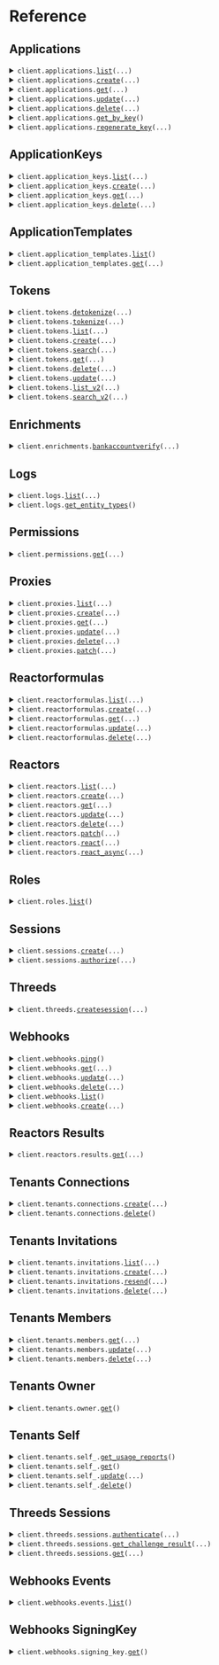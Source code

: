 # Reference
## Applications
<details><summary><code>client.applications.<a href="src/basis_theory/applications/client.py">list</a>(...)</code></summary>
<dl>
<dd>

#### 🔌 Usage

<dl>
<dd>

<dl>
<dd>

```python
from basis_theory import BasisTheory

client = BasisTheory(
    correlation_id="YOUR_CORRELATION_ID",
    api_key="YOUR_API_KEY",
)
response = client.applications.list()
for item in response:
    yield item
# alternatively, you can paginate page-by-page
for page in response.iter_pages():
    yield page

```
</dd>
</dl>
</dd>
</dl>

#### ⚙️ Parameters

<dl>
<dd>

<dl>
<dd>

**id:** `typing.Optional[typing.Union[str, typing.Sequence[str]]]` 
    
</dd>
</dl>

<dl>
<dd>

**type:** `typing.Optional[typing.Union[str, typing.Sequence[str]]]` 
    
</dd>
</dl>

<dl>
<dd>

**page:** `typing.Optional[int]` 
    
</dd>
</dl>

<dl>
<dd>

**start:** `typing.Optional[str]` 
    
</dd>
</dl>

<dl>
<dd>

**size:** `typing.Optional[int]` 
    
</dd>
</dl>

<dl>
<dd>

**request_options:** `typing.Optional[RequestOptions]` — Request-specific configuration.
    
</dd>
</dl>
</dd>
</dl>


</dd>
</dl>
</details>

<details><summary><code>client.applications.<a href="src/basis_theory/applications/client.py">create</a>(...)</code></summary>
<dl>
<dd>

#### 🔌 Usage

<dl>
<dd>

<dl>
<dd>

```python
from basis_theory import BasisTheory

client = BasisTheory(
    correlation_id="YOUR_CORRELATION_ID",
    api_key="YOUR_API_KEY",
)
client.applications.create(
    name="name",
    type="type",
)

```
</dd>
</dl>
</dd>
</dl>

#### ⚙️ Parameters

<dl>
<dd>

<dl>
<dd>

**name:** `str` 
    
</dd>
</dl>

<dl>
<dd>

**type:** `str` 
    
</dd>
</dl>

<dl>
<dd>

**expires_at:** `typing.Optional[str]` 
    
</dd>
</dl>

<dl>
<dd>

**permissions:** `typing.Optional[typing.Sequence[str]]` 
    
</dd>
</dl>

<dl>
<dd>

**rules:** `typing.Optional[typing.Sequence[AccessRule]]` 
    
</dd>
</dl>

<dl>
<dd>

**create_key:** `typing.Optional[bool]` 
    
</dd>
</dl>

<dl>
<dd>

**idempotency_key:** `typing.Optional[str]` 
    
</dd>
</dl>

<dl>
<dd>

**request_options:** `typing.Optional[RequestOptions]` — Request-specific configuration.
    
</dd>
</dl>
</dd>
</dl>


</dd>
</dl>
</details>

<details><summary><code>client.applications.<a href="src/basis_theory/applications/client.py">get</a>(...)</code></summary>
<dl>
<dd>

#### 🔌 Usage

<dl>
<dd>

<dl>
<dd>

```python
from basis_theory import BasisTheory

client = BasisTheory(
    correlation_id="YOUR_CORRELATION_ID",
    api_key="YOUR_API_KEY",
)
client.applications.get(
    id="id",
)

```
</dd>
</dl>
</dd>
</dl>

#### ⚙️ Parameters

<dl>
<dd>

<dl>
<dd>

**id:** `str` 
    
</dd>
</dl>

<dl>
<dd>

**request_options:** `typing.Optional[RequestOptions]` — Request-specific configuration.
    
</dd>
</dl>
</dd>
</dl>


</dd>
</dl>
</details>

<details><summary><code>client.applications.<a href="src/basis_theory/applications/client.py">update</a>(...)</code></summary>
<dl>
<dd>

#### 🔌 Usage

<dl>
<dd>

<dl>
<dd>

```python
from basis_theory import BasisTheory

client = BasisTheory(
    correlation_id="YOUR_CORRELATION_ID",
    api_key="YOUR_API_KEY",
)
client.applications.update(
    id="id",
    name="name",
)

```
</dd>
</dl>
</dd>
</dl>

#### ⚙️ Parameters

<dl>
<dd>

<dl>
<dd>

**id:** `str` 
    
</dd>
</dl>

<dl>
<dd>

**name:** `str` 
    
</dd>
</dl>

<dl>
<dd>

**permissions:** `typing.Optional[typing.Sequence[str]]` 
    
</dd>
</dl>

<dl>
<dd>

**rules:** `typing.Optional[typing.Sequence[AccessRule]]` 
    
</dd>
</dl>

<dl>
<dd>

**idempotency_key:** `typing.Optional[str]` 
    
</dd>
</dl>

<dl>
<dd>

**request_options:** `typing.Optional[RequestOptions]` — Request-specific configuration.
    
</dd>
</dl>
</dd>
</dl>


</dd>
</dl>
</details>

<details><summary><code>client.applications.<a href="src/basis_theory/applications/client.py">delete</a>(...)</code></summary>
<dl>
<dd>

#### 🔌 Usage

<dl>
<dd>

<dl>
<dd>

```python
from basis_theory import BasisTheory

client = BasisTheory(
    correlation_id="YOUR_CORRELATION_ID",
    api_key="YOUR_API_KEY",
)
client.applications.delete(
    id="id",
)

```
</dd>
</dl>
</dd>
</dl>

#### ⚙️ Parameters

<dl>
<dd>

<dl>
<dd>

**id:** `str` 
    
</dd>
</dl>

<dl>
<dd>

**request_options:** `typing.Optional[RequestOptions]` — Request-specific configuration.
    
</dd>
</dl>
</dd>
</dl>


</dd>
</dl>
</details>

<details><summary><code>client.applications.<a href="src/basis_theory/applications/client.py">get_by_key</a>()</code></summary>
<dl>
<dd>

#### 🔌 Usage

<dl>
<dd>

<dl>
<dd>

```python
from basis_theory import BasisTheory

client = BasisTheory(
    correlation_id="YOUR_CORRELATION_ID",
    api_key="YOUR_API_KEY",
)
client.applications.get_by_key()

```
</dd>
</dl>
</dd>
</dl>

#### ⚙️ Parameters

<dl>
<dd>

<dl>
<dd>

**request_options:** `typing.Optional[RequestOptions]` — Request-specific configuration.
    
</dd>
</dl>
</dd>
</dl>


</dd>
</dl>
</details>

<details><summary><code>client.applications.<a href="src/basis_theory/applications/client.py">regenerate_key</a>(...)</code></summary>
<dl>
<dd>

#### 🔌 Usage

<dl>
<dd>

<dl>
<dd>

```python
from basis_theory import BasisTheory

client = BasisTheory(
    correlation_id="YOUR_CORRELATION_ID",
    api_key="YOUR_API_KEY",
)
client.applications.regenerate_key(
    id="id",
)

```
</dd>
</dl>
</dd>
</dl>

#### ⚙️ Parameters

<dl>
<dd>

<dl>
<dd>

**id:** `str` 
    
</dd>
</dl>

<dl>
<dd>

**idempotency_key:** `typing.Optional[str]` 
    
</dd>
</dl>

<dl>
<dd>

**request_options:** `typing.Optional[RequestOptions]` — Request-specific configuration.
    
</dd>
</dl>
</dd>
</dl>


</dd>
</dl>
</details>

## ApplicationKeys
<details><summary><code>client.application_keys.<a href="src/basis_theory/application_keys/client.py">list</a>(...)</code></summary>
<dl>
<dd>

#### 🔌 Usage

<dl>
<dd>

<dl>
<dd>

```python
from basis_theory import BasisTheory

client = BasisTheory(
    correlation_id="YOUR_CORRELATION_ID",
    api_key="YOUR_API_KEY",
)
client.application_keys.list(
    id_="id",
)

```
</dd>
</dl>
</dd>
</dl>

#### ⚙️ Parameters

<dl>
<dd>

<dl>
<dd>

**id_:** `str` 
    
</dd>
</dl>

<dl>
<dd>

**id:** `typing.Optional[typing.Union[str, typing.Sequence[str]]]` 
    
</dd>
</dl>

<dl>
<dd>

**type:** `typing.Optional[typing.Union[str, typing.Sequence[str]]]` 
    
</dd>
</dl>

<dl>
<dd>

**request_options:** `typing.Optional[RequestOptions]` — Request-specific configuration.
    
</dd>
</dl>
</dd>
</dl>


</dd>
</dl>
</details>

<details><summary><code>client.application_keys.<a href="src/basis_theory/application_keys/client.py">create</a>(...)</code></summary>
<dl>
<dd>

#### 🔌 Usage

<dl>
<dd>

<dl>
<dd>

```python
from basis_theory import BasisTheory

client = BasisTheory(
    correlation_id="YOUR_CORRELATION_ID",
    api_key="YOUR_API_KEY",
)
client.application_keys.create(
    id="id",
)

```
</dd>
</dl>
</dd>
</dl>

#### ⚙️ Parameters

<dl>
<dd>

<dl>
<dd>

**id:** `str` 
    
</dd>
</dl>

<dl>
<dd>

**idempotency_key:** `typing.Optional[str]` 
    
</dd>
</dl>

<dl>
<dd>

**request_options:** `typing.Optional[RequestOptions]` — Request-specific configuration.
    
</dd>
</dl>
</dd>
</dl>


</dd>
</dl>
</details>

<details><summary><code>client.application_keys.<a href="src/basis_theory/application_keys/client.py">get</a>(...)</code></summary>
<dl>
<dd>

#### 🔌 Usage

<dl>
<dd>

<dl>
<dd>

```python
from basis_theory import BasisTheory

client = BasisTheory(
    correlation_id="YOUR_CORRELATION_ID",
    api_key="YOUR_API_KEY",
)
client.application_keys.get(
    id="id",
    key_id="keyId",
)

```
</dd>
</dl>
</dd>
</dl>

#### ⚙️ Parameters

<dl>
<dd>

<dl>
<dd>

**id:** `str` 
    
</dd>
</dl>

<dl>
<dd>

**key_id:** `str` 
    
</dd>
</dl>

<dl>
<dd>

**request_options:** `typing.Optional[RequestOptions]` — Request-specific configuration.
    
</dd>
</dl>
</dd>
</dl>


</dd>
</dl>
</details>

<details><summary><code>client.application_keys.<a href="src/basis_theory/application_keys/client.py">delete</a>(...)</code></summary>
<dl>
<dd>

#### 🔌 Usage

<dl>
<dd>

<dl>
<dd>

```python
from basis_theory import BasisTheory

client = BasisTheory(
    correlation_id="YOUR_CORRELATION_ID",
    api_key="YOUR_API_KEY",
)
client.application_keys.delete(
    id="id",
    key_id="keyId",
)

```
</dd>
</dl>
</dd>
</dl>

#### ⚙️ Parameters

<dl>
<dd>

<dl>
<dd>

**id:** `str` 
    
</dd>
</dl>

<dl>
<dd>

**key_id:** `str` 
    
</dd>
</dl>

<dl>
<dd>

**request_options:** `typing.Optional[RequestOptions]` — Request-specific configuration.
    
</dd>
</dl>
</dd>
</dl>


</dd>
</dl>
</details>

## ApplicationTemplates
<details><summary><code>client.application_templates.<a href="src/basis_theory/application_templates/client.py">list</a>()</code></summary>
<dl>
<dd>

#### 🔌 Usage

<dl>
<dd>

<dl>
<dd>

```python
from basis_theory import BasisTheory

client = BasisTheory(
    correlation_id="YOUR_CORRELATION_ID",
    api_key="YOUR_API_KEY",
)
client.application_templates.list()

```
</dd>
</dl>
</dd>
</dl>

#### ⚙️ Parameters

<dl>
<dd>

<dl>
<dd>

**request_options:** `typing.Optional[RequestOptions]` — Request-specific configuration.
    
</dd>
</dl>
</dd>
</dl>


</dd>
</dl>
</details>

<details><summary><code>client.application_templates.<a href="src/basis_theory/application_templates/client.py">get</a>(...)</code></summary>
<dl>
<dd>

#### 🔌 Usage

<dl>
<dd>

<dl>
<dd>

```python
from basis_theory import BasisTheory

client = BasisTheory(
    correlation_id="YOUR_CORRELATION_ID",
    api_key="YOUR_API_KEY",
)
client.application_templates.get(
    id="id",
)

```
</dd>
</dl>
</dd>
</dl>

#### ⚙️ Parameters

<dl>
<dd>

<dl>
<dd>

**id:** `str` 
    
</dd>
</dl>

<dl>
<dd>

**request_options:** `typing.Optional[RequestOptions]` — Request-specific configuration.
    
</dd>
</dl>
</dd>
</dl>


</dd>
</dl>
</details>

## Tokens
<details><summary><code>client.tokens.<a href="src/basis_theory/tokens/client.py">detokenize</a>(...)</code></summary>
<dl>
<dd>

#### 🔌 Usage

<dl>
<dd>

<dl>
<dd>

```python
from basis_theory import BasisTheory

client = BasisTheory(
    correlation_id="YOUR_CORRELATION_ID",
    api_key="YOUR_API_KEY",
)
client.tokens.detokenize(
    request={"key": "value"},
)

```
</dd>
</dl>
</dd>
</dl>

#### ⚙️ Parameters

<dl>
<dd>

<dl>
<dd>

**request:** `typing.Optional[typing.Any]` 
    
</dd>
</dl>

<dl>
<dd>

**request_options:** `typing.Optional[RequestOptions]` — Request-specific configuration.
    
</dd>
</dl>
</dd>
</dl>


</dd>
</dl>
</details>

<details><summary><code>client.tokens.<a href="src/basis_theory/tokens/client.py">tokenize</a>(...)</code></summary>
<dl>
<dd>

#### 🔌 Usage

<dl>
<dd>

<dl>
<dd>

```python
from basis_theory import BasisTheory

client = BasisTheory(
    correlation_id="YOUR_CORRELATION_ID",
    api_key="YOUR_API_KEY",
)
client.tokens.tokenize(
    request={"key": "value"},
)

```
</dd>
</dl>
</dd>
</dl>

#### ⚙️ Parameters

<dl>
<dd>

<dl>
<dd>

**request:** `typing.Optional[typing.Any]` 
    
</dd>
</dl>

<dl>
<dd>

**idempotency_key:** `typing.Optional[str]` 
    
</dd>
</dl>

<dl>
<dd>

**request_options:** `typing.Optional[RequestOptions]` — Request-specific configuration.
    
</dd>
</dl>
</dd>
</dl>


</dd>
</dl>
</details>

<details><summary><code>client.tokens.<a href="src/basis_theory/tokens/client.py">list</a>(...)</code></summary>
<dl>
<dd>

#### 🔌 Usage

<dl>
<dd>

<dl>
<dd>

```python
from basis_theory import BasisTheory

client = BasisTheory(
    correlation_id="YOUR_CORRELATION_ID",
    api_key="YOUR_API_KEY",
)
response = client.tokens.list()
for item in response:
    yield item
# alternatively, you can paginate page-by-page
for page in response.iter_pages():
    yield page

```
</dd>
</dl>
</dd>
</dl>

#### ⚙️ Parameters

<dl>
<dd>

<dl>
<dd>

**id:** `typing.Optional[typing.Union[str, typing.Sequence[str]]]` 
    
</dd>
</dl>

<dl>
<dd>

**metadata:** `typing.Optional[typing.Dict[str, typing.Optional[str]]]` 
    
</dd>
</dl>

<dl>
<dd>

**page:** `typing.Optional[int]` 
    
</dd>
</dl>

<dl>
<dd>

**start:** `typing.Optional[str]` 
    
</dd>
</dl>

<dl>
<dd>

**size:** `typing.Optional[int]` 
    
</dd>
</dl>

<dl>
<dd>

**request_options:** `typing.Optional[RequestOptions]` — Request-specific configuration.
    
</dd>
</dl>
</dd>
</dl>


</dd>
</dl>
</details>

<details><summary><code>client.tokens.<a href="src/basis_theory/tokens/client.py">create</a>(...)</code></summary>
<dl>
<dd>

#### 🔌 Usage

<dl>
<dd>

<dl>
<dd>

```python
from basis_theory import BasisTheory

client = BasisTheory(
    correlation_id="YOUR_CORRELATION_ID",
    api_key="YOUR_API_KEY",
)
client.tokens.create()

```
</dd>
</dl>
</dd>
</dl>

#### ⚙️ Parameters

<dl>
<dd>

<dl>
<dd>

**id:** `typing.Optional[str]` 
    
</dd>
</dl>

<dl>
<dd>

**type:** `typing.Optional[str]` 
    
</dd>
</dl>

<dl>
<dd>

**data:** `typing.Optional[typing.Optional[typing.Any]]` 
    
</dd>
</dl>

<dl>
<dd>

**privacy:** `typing.Optional[Privacy]` 
    
</dd>
</dl>

<dl>
<dd>

**metadata:** `typing.Optional[typing.Dict[str, typing.Optional[str]]]` 
    
</dd>
</dl>

<dl>
<dd>

**search_indexes:** `typing.Optional[typing.Sequence[str]]` 
    
</dd>
</dl>

<dl>
<dd>

**fingerprint_expression:** `typing.Optional[str]` 
    
</dd>
</dl>

<dl>
<dd>

**mask:** `typing.Optional[typing.Optional[typing.Any]]` 
    
</dd>
</dl>

<dl>
<dd>

**deduplicate_token:** `typing.Optional[bool]` 
    
</dd>
</dl>

<dl>
<dd>

**expires_at:** `typing.Optional[str]` 
    
</dd>
</dl>

<dl>
<dd>

**containers:** `typing.Optional[typing.Sequence[str]]` 
    
</dd>
</dl>

<dl>
<dd>

**token_intent_id:** `typing.Optional[str]` 
    
</dd>
</dl>

<dl>
<dd>

**idempotency_key:** `typing.Optional[str]` 
    
</dd>
</dl>

<dl>
<dd>

**request_options:** `typing.Optional[RequestOptions]` — Request-specific configuration.
    
</dd>
</dl>
</dd>
</dl>


</dd>
</dl>
</details>

<details><summary><code>client.tokens.<a href="src/basis_theory/tokens/client.py">search</a>(...)</code></summary>
<dl>
<dd>

#### 🔌 Usage

<dl>
<dd>

<dl>
<dd>

```python
from basis_theory import BasisTheory

client = BasisTheory(
    correlation_id="YOUR_CORRELATION_ID",
    api_key="YOUR_API_KEY",
)
response = client.tokens.search()
for item in response:
    yield item
# alternatively, you can paginate page-by-page
for page in response.iter_pages():
    yield page

```
</dd>
</dl>
</dd>
</dl>

#### ⚙️ Parameters

<dl>
<dd>

<dl>
<dd>

**query:** `typing.Optional[str]` 
    
</dd>
</dl>

<dl>
<dd>

**page:** `typing.Optional[int]` 
    
</dd>
</dl>

<dl>
<dd>

**start:** `typing.Optional[str]` 
    
</dd>
</dl>

<dl>
<dd>

**size:** `typing.Optional[int]` 
    
</dd>
</dl>

<dl>
<dd>

**idempotency_key:** `typing.Optional[str]` 
    
</dd>
</dl>

<dl>
<dd>

**request_options:** `typing.Optional[RequestOptions]` — Request-specific configuration.
    
</dd>
</dl>
</dd>
</dl>


</dd>
</dl>
</details>

<details><summary><code>client.tokens.<a href="src/basis_theory/tokens/client.py">get</a>(...)</code></summary>
<dl>
<dd>

#### 🔌 Usage

<dl>
<dd>

<dl>
<dd>

```python
from basis_theory import BasisTheory

client = BasisTheory(
    correlation_id="YOUR_CORRELATION_ID",
    api_key="YOUR_API_KEY",
)
client.tokens.get(
    id="id",
)

```
</dd>
</dl>
</dd>
</dl>

#### ⚙️ Parameters

<dl>
<dd>

<dl>
<dd>

**id:** `str` 
    
</dd>
</dl>

<dl>
<dd>

**request_options:** `typing.Optional[RequestOptions]` — Request-specific configuration.
    
</dd>
</dl>
</dd>
</dl>


</dd>
</dl>
</details>

<details><summary><code>client.tokens.<a href="src/basis_theory/tokens/client.py">delete</a>(...)</code></summary>
<dl>
<dd>

#### 🔌 Usage

<dl>
<dd>

<dl>
<dd>

```python
from basis_theory import BasisTheory

client = BasisTheory(
    correlation_id="YOUR_CORRELATION_ID",
    api_key="YOUR_API_KEY",
)
client.tokens.delete(
    id="id",
)

```
</dd>
</dl>
</dd>
</dl>

#### ⚙️ Parameters

<dl>
<dd>

<dl>
<dd>

**id:** `str` 
    
</dd>
</dl>

<dl>
<dd>

**request_options:** `typing.Optional[RequestOptions]` — Request-specific configuration.
    
</dd>
</dl>
</dd>
</dl>


</dd>
</dl>
</details>

<details><summary><code>client.tokens.<a href="src/basis_theory/tokens/client.py">update</a>(...)</code></summary>
<dl>
<dd>

#### 🔌 Usage

<dl>
<dd>

<dl>
<dd>

```python
from basis_theory import BasisTheory

client = BasisTheory(
    correlation_id="YOUR_CORRELATION_ID",
    api_key="YOUR_API_KEY",
)
client.tokens.update(
    id="id",
)

```
</dd>
</dl>
</dd>
</dl>

#### ⚙️ Parameters

<dl>
<dd>

<dl>
<dd>

**id:** `str` 
    
</dd>
</dl>

<dl>
<dd>

**data:** `typing.Optional[typing.Optional[typing.Any]]` 
    
</dd>
</dl>

<dl>
<dd>

**privacy:** `typing.Optional[UpdatePrivacy]` 
    
</dd>
</dl>

<dl>
<dd>

**metadata:** `typing.Optional[typing.Dict[str, typing.Optional[str]]]` 
    
</dd>
</dl>

<dl>
<dd>

**search_indexes:** `typing.Optional[typing.Sequence[str]]` 
    
</dd>
</dl>

<dl>
<dd>

**fingerprint_expression:** `typing.Optional[str]` 
    
</dd>
</dl>

<dl>
<dd>

**mask:** `typing.Optional[typing.Optional[typing.Any]]` 
    
</dd>
</dl>

<dl>
<dd>

**expires_at:** `typing.Optional[str]` 
    
</dd>
</dl>

<dl>
<dd>

**deduplicate_token:** `typing.Optional[bool]` 
    
</dd>
</dl>

<dl>
<dd>

**containers:** `typing.Optional[typing.Sequence[str]]` 
    
</dd>
</dl>

<dl>
<dd>

**idempotency_key:** `typing.Optional[str]` 
    
</dd>
</dl>

<dl>
<dd>

**request_options:** `typing.Optional[RequestOptions]` — Request-specific configuration.
    
</dd>
</dl>
</dd>
</dl>


</dd>
</dl>
</details>

<details><summary><code>client.tokens.<a href="src/basis_theory/tokens/client.py">list_v2</a>(...)</code></summary>
<dl>
<dd>

#### 🔌 Usage

<dl>
<dd>

<dl>
<dd>

```python
from basis_theory import BasisTheory

client = BasisTheory(
    correlation_id="YOUR_CORRELATION_ID",
    api_key="YOUR_API_KEY",
)
response = client.tokens.list_v2()
for item in response:
    yield item
# alternatively, you can paginate page-by-page
for page in response.iter_pages():
    yield page

```
</dd>
</dl>
</dd>
</dl>

#### ⚙️ Parameters

<dl>
<dd>

<dl>
<dd>

**start:** `typing.Optional[str]` 
    
</dd>
</dl>

<dl>
<dd>

**size:** `typing.Optional[int]` 
    
</dd>
</dl>

<dl>
<dd>

**request_options:** `typing.Optional[RequestOptions]` — Request-specific configuration.
    
</dd>
</dl>
</dd>
</dl>


</dd>
</dl>
</details>

<details><summary><code>client.tokens.<a href="src/basis_theory/tokens/client.py">search_v2</a>(...)</code></summary>
<dl>
<dd>

#### 🔌 Usage

<dl>
<dd>

<dl>
<dd>

```python
from basis_theory import BasisTheory

client = BasisTheory(
    correlation_id="YOUR_CORRELATION_ID",
    api_key="YOUR_API_KEY",
)
response = client.tokens.search_v2()
for item in response:
    yield item
# alternatively, you can paginate page-by-page
for page in response.iter_pages():
    yield page

```
</dd>
</dl>
</dd>
</dl>

#### ⚙️ Parameters

<dl>
<dd>

<dl>
<dd>

**query:** `typing.Optional[str]` 
    
</dd>
</dl>

<dl>
<dd>

**start:** `typing.Optional[str]` 
    
</dd>
</dl>

<dl>
<dd>

**size:** `typing.Optional[int]` 
    
</dd>
</dl>

<dl>
<dd>

**idempotency_key:** `typing.Optional[str]` 
    
</dd>
</dl>

<dl>
<dd>

**request_options:** `typing.Optional[RequestOptions]` — Request-specific configuration.
    
</dd>
</dl>
</dd>
</dl>


</dd>
</dl>
</details>

## Enrichments
<details><summary><code>client.enrichments.<a href="src/basis_theory/enrichments/client.py">bankaccountverify</a>(...)</code></summary>
<dl>
<dd>

#### 🔌 Usage

<dl>
<dd>

<dl>
<dd>

```python
from basis_theory import BasisTheory

client = BasisTheory(
    correlation_id="YOUR_CORRELATION_ID",
    api_key="YOUR_API_KEY",
)
client.enrichments.bankaccountverify(
    token_id="token_id",
)

```
</dd>
</dl>
</dd>
</dl>

#### ⚙️ Parameters

<dl>
<dd>

<dl>
<dd>

**token_id:** `str` 
    
</dd>
</dl>

<dl>
<dd>

**country_code:** `typing.Optional[str]` 
    
</dd>
</dl>

<dl>
<dd>

**routing_number:** `typing.Optional[str]` 
    
</dd>
</dl>

<dl>
<dd>

**request_options:** `typing.Optional[RequestOptions]` — Request-specific configuration.
    
</dd>
</dl>
</dd>
</dl>


</dd>
</dl>
</details>

## Logs
<details><summary><code>client.logs.<a href="src/basis_theory/logs/client.py">list</a>(...)</code></summary>
<dl>
<dd>

#### 🔌 Usage

<dl>
<dd>

<dl>
<dd>

```python
from basis_theory import BasisTheory

client = BasisTheory(
    correlation_id="YOUR_CORRELATION_ID",
    api_key="YOUR_API_KEY",
)
response = client.logs.list()
for item in response:
    yield item
# alternatively, you can paginate page-by-page
for page in response.iter_pages():
    yield page

```
</dd>
</dl>
</dd>
</dl>

#### ⚙️ Parameters

<dl>
<dd>

<dl>
<dd>

**entity_type:** `typing.Optional[str]` 
    
</dd>
</dl>

<dl>
<dd>

**entity_id:** `typing.Optional[str]` 
    
</dd>
</dl>

<dl>
<dd>

**start_date:** `typing.Optional[dt.datetime]` 
    
</dd>
</dl>

<dl>
<dd>

**end_date:** `typing.Optional[dt.datetime]` 
    
</dd>
</dl>

<dl>
<dd>

**page:** `typing.Optional[int]` 
    
</dd>
</dl>

<dl>
<dd>

**start:** `typing.Optional[str]` 
    
</dd>
</dl>

<dl>
<dd>

**size:** `typing.Optional[int]` 
    
</dd>
</dl>

<dl>
<dd>

**request_options:** `typing.Optional[RequestOptions]` — Request-specific configuration.
    
</dd>
</dl>
</dd>
</dl>


</dd>
</dl>
</details>

<details><summary><code>client.logs.<a href="src/basis_theory/logs/client.py">get_entity_types</a>()</code></summary>
<dl>
<dd>

#### 🔌 Usage

<dl>
<dd>

<dl>
<dd>

```python
from basis_theory import BasisTheory

client = BasisTheory(
    correlation_id="YOUR_CORRELATION_ID",
    api_key="YOUR_API_KEY",
)
client.logs.get_entity_types()

```
</dd>
</dl>
</dd>
</dl>

#### ⚙️ Parameters

<dl>
<dd>

<dl>
<dd>

**request_options:** `typing.Optional[RequestOptions]` — Request-specific configuration.
    
</dd>
</dl>
</dd>
</dl>


</dd>
</dl>
</details>

## Permissions
<details><summary><code>client.permissions.<a href="src/basis_theory/permissions/client.py">get</a>(...)</code></summary>
<dl>
<dd>

#### 🔌 Usage

<dl>
<dd>

<dl>
<dd>

```python
from basis_theory import BasisTheory

client = BasisTheory(
    correlation_id="YOUR_CORRELATION_ID",
    api_key="YOUR_API_KEY",
)
client.permissions.get()

```
</dd>
</dl>
</dd>
</dl>

#### ⚙️ Parameters

<dl>
<dd>

<dl>
<dd>

**application_type:** `typing.Optional[str]` 
    
</dd>
</dl>

<dl>
<dd>

**request_options:** `typing.Optional[RequestOptions]` — Request-specific configuration.
    
</dd>
</dl>
</dd>
</dl>


</dd>
</dl>
</details>

## Proxies
<details><summary><code>client.proxies.<a href="src/basis_theory/proxies/client.py">list</a>(...)</code></summary>
<dl>
<dd>

#### 🔌 Usage

<dl>
<dd>

<dl>
<dd>

```python
from basis_theory import BasisTheory

client = BasisTheory(
    correlation_id="YOUR_CORRELATION_ID",
    api_key="YOUR_API_KEY",
)
response = client.proxies.list()
for item in response:
    yield item
# alternatively, you can paginate page-by-page
for page in response.iter_pages():
    yield page

```
</dd>
</dl>
</dd>
</dl>

#### ⚙️ Parameters

<dl>
<dd>

<dl>
<dd>

**id:** `typing.Optional[typing.Union[str, typing.Sequence[str]]]` 
    
</dd>
</dl>

<dl>
<dd>

**name:** `typing.Optional[str]` 
    
</dd>
</dl>

<dl>
<dd>

**page:** `typing.Optional[int]` 
    
</dd>
</dl>

<dl>
<dd>

**start:** `typing.Optional[str]` 
    
</dd>
</dl>

<dl>
<dd>

**size:** `typing.Optional[int]` 
    
</dd>
</dl>

<dl>
<dd>

**request_options:** `typing.Optional[RequestOptions]` — Request-specific configuration.
    
</dd>
</dl>
</dd>
</dl>


</dd>
</dl>
</details>

<details><summary><code>client.proxies.<a href="src/basis_theory/proxies/client.py">create</a>(...)</code></summary>
<dl>
<dd>

#### 🔌 Usage

<dl>
<dd>

<dl>
<dd>

```python
from basis_theory import BasisTheory

client = BasisTheory(
    correlation_id="YOUR_CORRELATION_ID",
    api_key="YOUR_API_KEY",
)
client.proxies.create(
    name="name",
    destination_url="destination_url",
)

```
</dd>
</dl>
</dd>
</dl>

#### ⚙️ Parameters

<dl>
<dd>

<dl>
<dd>

**name:** `str` 
    
</dd>
</dl>

<dl>
<dd>

**destination_url:** `str` 
    
</dd>
</dl>

<dl>
<dd>

**request_reactor_id:** `typing.Optional[str]` 
    
</dd>
</dl>

<dl>
<dd>

**response_reactor_id:** `typing.Optional[str]` 
    
</dd>
</dl>

<dl>
<dd>

**request_transform:** `typing.Optional[ProxyTransform]` 
    
</dd>
</dl>

<dl>
<dd>

**response_transform:** `typing.Optional[ProxyTransform]` 
    
</dd>
</dl>

<dl>
<dd>

**application:** `typing.Optional[Application]` 
    
</dd>
</dl>

<dl>
<dd>

**configuration:** `typing.Optional[typing.Dict[str, typing.Optional[str]]]` 
    
</dd>
</dl>

<dl>
<dd>

**require_auth:** `typing.Optional[bool]` 
    
</dd>
</dl>

<dl>
<dd>

**idempotency_key:** `typing.Optional[str]` 
    
</dd>
</dl>

<dl>
<dd>

**request_options:** `typing.Optional[RequestOptions]` — Request-specific configuration.
    
</dd>
</dl>
</dd>
</dl>


</dd>
</dl>
</details>

<details><summary><code>client.proxies.<a href="src/basis_theory/proxies/client.py">get</a>(...)</code></summary>
<dl>
<dd>

#### 🔌 Usage

<dl>
<dd>

<dl>
<dd>

```python
from basis_theory import BasisTheory

client = BasisTheory(
    correlation_id="YOUR_CORRELATION_ID",
    api_key="YOUR_API_KEY",
)
client.proxies.get(
    id="id",
)

```
</dd>
</dl>
</dd>
</dl>

#### ⚙️ Parameters

<dl>
<dd>

<dl>
<dd>

**id:** `str` 
    
</dd>
</dl>

<dl>
<dd>

**request_options:** `typing.Optional[RequestOptions]` — Request-specific configuration.
    
</dd>
</dl>
</dd>
</dl>


</dd>
</dl>
</details>

<details><summary><code>client.proxies.<a href="src/basis_theory/proxies/client.py">update</a>(...)</code></summary>
<dl>
<dd>

#### 🔌 Usage

<dl>
<dd>

<dl>
<dd>

```python
from basis_theory import BasisTheory

client = BasisTheory(
    correlation_id="YOUR_CORRELATION_ID",
    api_key="YOUR_API_KEY",
)
client.proxies.update(
    id="id",
    name="name",
    destination_url="destination_url",
)

```
</dd>
</dl>
</dd>
</dl>

#### ⚙️ Parameters

<dl>
<dd>

<dl>
<dd>

**id:** `str` 
    
</dd>
</dl>

<dl>
<dd>

**name:** `str` 
    
</dd>
</dl>

<dl>
<dd>

**destination_url:** `str` 
    
</dd>
</dl>

<dl>
<dd>

**request_reactor_id:** `typing.Optional[str]` 
    
</dd>
</dl>

<dl>
<dd>

**response_reactor_id:** `typing.Optional[str]` 
    
</dd>
</dl>

<dl>
<dd>

**request_transform:** `typing.Optional[ProxyTransform]` 
    
</dd>
</dl>

<dl>
<dd>

**response_transform:** `typing.Optional[ProxyTransform]` 
    
</dd>
</dl>

<dl>
<dd>

**application:** `typing.Optional[Application]` 
    
</dd>
</dl>

<dl>
<dd>

**configuration:** `typing.Optional[typing.Dict[str, typing.Optional[str]]]` 
    
</dd>
</dl>

<dl>
<dd>

**require_auth:** `typing.Optional[bool]` 
    
</dd>
</dl>

<dl>
<dd>

**idempotency_key:** `typing.Optional[str]` 
    
</dd>
</dl>

<dl>
<dd>

**request_options:** `typing.Optional[RequestOptions]` — Request-specific configuration.
    
</dd>
</dl>
</dd>
</dl>


</dd>
</dl>
</details>

<details><summary><code>client.proxies.<a href="src/basis_theory/proxies/client.py">delete</a>(...)</code></summary>
<dl>
<dd>

#### 🔌 Usage

<dl>
<dd>

<dl>
<dd>

```python
from basis_theory import BasisTheory

client = BasisTheory(
    correlation_id="YOUR_CORRELATION_ID",
    api_key="YOUR_API_KEY",
)
client.proxies.delete(
    id="id",
)

```
</dd>
</dl>
</dd>
</dl>

#### ⚙️ Parameters

<dl>
<dd>

<dl>
<dd>

**id:** `str` 
    
</dd>
</dl>

<dl>
<dd>

**request_options:** `typing.Optional[RequestOptions]` — Request-specific configuration.
    
</dd>
</dl>
</dd>
</dl>


</dd>
</dl>
</details>

<details><summary><code>client.proxies.<a href="src/basis_theory/proxies/client.py">patch</a>(...)</code></summary>
<dl>
<dd>

#### 🔌 Usage

<dl>
<dd>

<dl>
<dd>

```python
from basis_theory import BasisTheory

client = BasisTheory(
    correlation_id="YOUR_CORRELATION_ID",
    api_key="YOUR_API_KEY",
)
client.proxies.patch(
    id="id",
)

```
</dd>
</dl>
</dd>
</dl>

#### ⚙️ Parameters

<dl>
<dd>

<dl>
<dd>

**id:** `str` 
    
</dd>
</dl>

<dl>
<dd>

**name:** `typing.Optional[str]` 
    
</dd>
</dl>

<dl>
<dd>

**destination_url:** `typing.Optional[str]` 
    
</dd>
</dl>

<dl>
<dd>

**request_transform:** `typing.Optional[ProxyTransform]` 
    
</dd>
</dl>

<dl>
<dd>

**response_transform:** `typing.Optional[ProxyTransform]` 
    
</dd>
</dl>

<dl>
<dd>

**application:** `typing.Optional[Application]` 
    
</dd>
</dl>

<dl>
<dd>

**configuration:** `typing.Optional[typing.Dict[str, typing.Optional[str]]]` 
    
</dd>
</dl>

<dl>
<dd>

**require_auth:** `typing.Optional[bool]` 
    
</dd>
</dl>

<dl>
<dd>

**idempotency_key:** `typing.Optional[str]` 
    
</dd>
</dl>

<dl>
<dd>

**request_options:** `typing.Optional[RequestOptions]` — Request-specific configuration.
    
</dd>
</dl>
</dd>
</dl>


</dd>
</dl>
</details>

## Reactorformulas
<details><summary><code>client.reactorformulas.<a href="src/basis_theory/reactorformulas/client.py">list</a>(...)</code></summary>
<dl>
<dd>

#### 🔌 Usage

<dl>
<dd>

<dl>
<dd>

```python
from basis_theory import BasisTheory

client = BasisTheory(
    correlation_id="YOUR_CORRELATION_ID",
    api_key="YOUR_API_KEY",
)
response = client.reactorformulas.list()
for item in response:
    yield item
# alternatively, you can paginate page-by-page
for page in response.iter_pages():
    yield page

```
</dd>
</dl>
</dd>
</dl>

#### ⚙️ Parameters

<dl>
<dd>

<dl>
<dd>

**name:** `typing.Optional[str]` 
    
</dd>
</dl>

<dl>
<dd>

**page:** `typing.Optional[int]` 
    
</dd>
</dl>

<dl>
<dd>

**start:** `typing.Optional[str]` 
    
</dd>
</dl>

<dl>
<dd>

**size:** `typing.Optional[int]` 
    
</dd>
</dl>

<dl>
<dd>

**request_options:** `typing.Optional[RequestOptions]` — Request-specific configuration.
    
</dd>
</dl>
</dd>
</dl>


</dd>
</dl>
</details>

<details><summary><code>client.reactorformulas.<a href="src/basis_theory/reactorformulas/client.py">create</a>(...)</code></summary>
<dl>
<dd>

#### 🔌 Usage

<dl>
<dd>

<dl>
<dd>

```python
from basis_theory import BasisTheory

client = BasisTheory(
    correlation_id="YOUR_CORRELATION_ID",
    api_key="YOUR_API_KEY",
)
client.reactorformulas.create(
    type="type",
    name="name",
)

```
</dd>
</dl>
</dd>
</dl>

#### ⚙️ Parameters

<dl>
<dd>

<dl>
<dd>

**type:** `str` 
    
</dd>
</dl>

<dl>
<dd>

**name:** `str` 
    
</dd>
</dl>

<dl>
<dd>

**id:** `typing.Optional[str]` 
    
</dd>
</dl>

<dl>
<dd>

**description:** `typing.Optional[str]` 
    
</dd>
</dl>

<dl>
<dd>

**icon:** `typing.Optional[str]` 
    
</dd>
</dl>

<dl>
<dd>

**code:** `typing.Optional[str]` 
    
</dd>
</dl>

<dl>
<dd>

**configuration:** `typing.Optional[typing.Sequence[ReactorFormulaConfiguration]]` 
    
</dd>
</dl>

<dl>
<dd>

**request_parameters:** `typing.Optional[typing.Sequence[ReactorFormulaRequestParameter]]` 
    
</dd>
</dl>

<dl>
<dd>

**idempotency_key:** `typing.Optional[str]` 
    
</dd>
</dl>

<dl>
<dd>

**request_options:** `typing.Optional[RequestOptions]` — Request-specific configuration.
    
</dd>
</dl>
</dd>
</dl>


</dd>
</dl>
</details>

<details><summary><code>client.reactorformulas.<a href="src/basis_theory/reactorformulas/client.py">get</a>(...)</code></summary>
<dl>
<dd>

#### 🔌 Usage

<dl>
<dd>

<dl>
<dd>

```python
from basis_theory import BasisTheory

client = BasisTheory(
    correlation_id="YOUR_CORRELATION_ID",
    api_key="YOUR_API_KEY",
)
client.reactorformulas.get(
    id="id",
)

```
</dd>
</dl>
</dd>
</dl>

#### ⚙️ Parameters

<dl>
<dd>

<dl>
<dd>

**id:** `str` 
    
</dd>
</dl>

<dl>
<dd>

**request_options:** `typing.Optional[RequestOptions]` — Request-specific configuration.
    
</dd>
</dl>
</dd>
</dl>


</dd>
</dl>
</details>

<details><summary><code>client.reactorformulas.<a href="src/basis_theory/reactorformulas/client.py">update</a>(...)</code></summary>
<dl>
<dd>

#### 🔌 Usage

<dl>
<dd>

<dl>
<dd>

```python
from basis_theory import BasisTheory

client = BasisTheory(
    correlation_id="YOUR_CORRELATION_ID",
    api_key="YOUR_API_KEY",
)
client.reactorformulas.update(
    id="id",
    type="type",
    name="name",
)

```
</dd>
</dl>
</dd>
</dl>

#### ⚙️ Parameters

<dl>
<dd>

<dl>
<dd>

**id:** `str` 
    
</dd>
</dl>

<dl>
<dd>

**type:** `str` 
    
</dd>
</dl>

<dl>
<dd>

**name:** `str` 
    
</dd>
</dl>

<dl>
<dd>

**description:** `typing.Optional[str]` 
    
</dd>
</dl>

<dl>
<dd>

**icon:** `typing.Optional[str]` 
    
</dd>
</dl>

<dl>
<dd>

**code:** `typing.Optional[str]` 
    
</dd>
</dl>

<dl>
<dd>

**configuration:** `typing.Optional[typing.Sequence[ReactorFormulaConfiguration]]` 
    
</dd>
</dl>

<dl>
<dd>

**request_parameters:** `typing.Optional[typing.Sequence[ReactorFormulaRequestParameter]]` 
    
</dd>
</dl>

<dl>
<dd>

**idempotency_key:** `typing.Optional[str]` 
    
</dd>
</dl>

<dl>
<dd>

**request_options:** `typing.Optional[RequestOptions]` — Request-specific configuration.
    
</dd>
</dl>
</dd>
</dl>


</dd>
</dl>
</details>

<details><summary><code>client.reactorformulas.<a href="src/basis_theory/reactorformulas/client.py">delete</a>(...)</code></summary>
<dl>
<dd>

#### 🔌 Usage

<dl>
<dd>

<dl>
<dd>

```python
from basis_theory import BasisTheory

client = BasisTheory(
    correlation_id="YOUR_CORRELATION_ID",
    api_key="YOUR_API_KEY",
)
client.reactorformulas.delete(
    id="id",
)

```
</dd>
</dl>
</dd>
</dl>

#### ⚙️ Parameters

<dl>
<dd>

<dl>
<dd>

**id:** `str` 
    
</dd>
</dl>

<dl>
<dd>

**request_options:** `typing.Optional[RequestOptions]` — Request-specific configuration.
    
</dd>
</dl>
</dd>
</dl>


</dd>
</dl>
</details>

## Reactors
<details><summary><code>client.reactors.<a href="src/basis_theory/reactors/client.py">list</a>(...)</code></summary>
<dl>
<dd>

#### 🔌 Usage

<dl>
<dd>

<dl>
<dd>

```python
from basis_theory import BasisTheory

client = BasisTheory(
    correlation_id="YOUR_CORRELATION_ID",
    api_key="YOUR_API_KEY",
)
response = client.reactors.list()
for item in response:
    yield item
# alternatively, you can paginate page-by-page
for page in response.iter_pages():
    yield page

```
</dd>
</dl>
</dd>
</dl>

#### ⚙️ Parameters

<dl>
<dd>

<dl>
<dd>

**id:** `typing.Optional[typing.Union[str, typing.Sequence[str]]]` 
    
</dd>
</dl>

<dl>
<dd>

**name:** `typing.Optional[str]` 
    
</dd>
</dl>

<dl>
<dd>

**page:** `typing.Optional[int]` 
    
</dd>
</dl>

<dl>
<dd>

**start:** `typing.Optional[str]` 
    
</dd>
</dl>

<dl>
<dd>

**size:** `typing.Optional[int]` 
    
</dd>
</dl>

<dl>
<dd>

**request_options:** `typing.Optional[RequestOptions]` — Request-specific configuration.
    
</dd>
</dl>
</dd>
</dl>


</dd>
</dl>
</details>

<details><summary><code>client.reactors.<a href="src/basis_theory/reactors/client.py">create</a>(...)</code></summary>
<dl>
<dd>

#### 🔌 Usage

<dl>
<dd>

<dl>
<dd>

```python
from basis_theory import BasisTheory

client = BasisTheory(
    correlation_id="YOUR_CORRELATION_ID",
    api_key="YOUR_API_KEY",
)
client.reactors.create(
    name="name",
    code="code",
)

```
</dd>
</dl>
</dd>
</dl>

#### ⚙️ Parameters

<dl>
<dd>

<dl>
<dd>

**name:** `str` 
    
</dd>
</dl>

<dl>
<dd>

**code:** `str` 
    
</dd>
</dl>

<dl>
<dd>

**application:** `typing.Optional[Application]` 
    
</dd>
</dl>

<dl>
<dd>

**configuration:** `typing.Optional[typing.Dict[str, typing.Optional[str]]]` 
    
</dd>
</dl>

<dl>
<dd>

**idempotency_key:** `typing.Optional[str]` 
    
</dd>
</dl>

<dl>
<dd>

**request_options:** `typing.Optional[RequestOptions]` — Request-specific configuration.
    
</dd>
</dl>
</dd>
</dl>


</dd>
</dl>
</details>

<details><summary><code>client.reactors.<a href="src/basis_theory/reactors/client.py">get</a>(...)</code></summary>
<dl>
<dd>

#### 🔌 Usage

<dl>
<dd>

<dl>
<dd>

```python
from basis_theory import BasisTheory

client = BasisTheory(
    correlation_id="YOUR_CORRELATION_ID",
    api_key="YOUR_API_KEY",
)
client.reactors.get(
    id="id",
)

```
</dd>
</dl>
</dd>
</dl>

#### ⚙️ Parameters

<dl>
<dd>

<dl>
<dd>

**id:** `str` 
    
</dd>
</dl>

<dl>
<dd>

**request_options:** `typing.Optional[RequestOptions]` — Request-specific configuration.
    
</dd>
</dl>
</dd>
</dl>


</dd>
</dl>
</details>

<details><summary><code>client.reactors.<a href="src/basis_theory/reactors/client.py">update</a>(...)</code></summary>
<dl>
<dd>

#### 🔌 Usage

<dl>
<dd>

<dl>
<dd>

```python
from basis_theory import BasisTheory

client = BasisTheory(
    correlation_id="YOUR_CORRELATION_ID",
    api_key="YOUR_API_KEY",
)
client.reactors.update(
    id="id",
    name="name",
    code="code",
)

```
</dd>
</dl>
</dd>
</dl>

#### ⚙️ Parameters

<dl>
<dd>

<dl>
<dd>

**id:** `str` 
    
</dd>
</dl>

<dl>
<dd>

**name:** `str` 
    
</dd>
</dl>

<dl>
<dd>

**code:** `str` 
    
</dd>
</dl>

<dl>
<dd>

**application:** `typing.Optional[Application]` 
    
</dd>
</dl>

<dl>
<dd>

**configuration:** `typing.Optional[typing.Dict[str, typing.Optional[str]]]` 
    
</dd>
</dl>

<dl>
<dd>

**idempotency_key:** `typing.Optional[str]` 
    
</dd>
</dl>

<dl>
<dd>

**request_options:** `typing.Optional[RequestOptions]` — Request-specific configuration.
    
</dd>
</dl>
</dd>
</dl>


</dd>
</dl>
</details>

<details><summary><code>client.reactors.<a href="src/basis_theory/reactors/client.py">delete</a>(...)</code></summary>
<dl>
<dd>

#### 🔌 Usage

<dl>
<dd>

<dl>
<dd>

```python
from basis_theory import BasisTheory

client = BasisTheory(
    correlation_id="YOUR_CORRELATION_ID",
    api_key="YOUR_API_KEY",
)
client.reactors.delete(
    id="id",
)

```
</dd>
</dl>
</dd>
</dl>

#### ⚙️ Parameters

<dl>
<dd>

<dl>
<dd>

**id:** `str` 
    
</dd>
</dl>

<dl>
<dd>

**request_options:** `typing.Optional[RequestOptions]` — Request-specific configuration.
    
</dd>
</dl>
</dd>
</dl>


</dd>
</dl>
</details>

<details><summary><code>client.reactors.<a href="src/basis_theory/reactors/client.py">patch</a>(...)</code></summary>
<dl>
<dd>

#### 🔌 Usage

<dl>
<dd>

<dl>
<dd>

```python
from basis_theory import BasisTheory

client = BasisTheory(
    correlation_id="YOUR_CORRELATION_ID",
    api_key="YOUR_API_KEY",
)
client.reactors.patch(
    id="id",
)

```
</dd>
</dl>
</dd>
</dl>

#### ⚙️ Parameters

<dl>
<dd>

<dl>
<dd>

**id:** `str` 
    
</dd>
</dl>

<dl>
<dd>

**name:** `typing.Optional[str]` 
    
</dd>
</dl>

<dl>
<dd>

**application:** `typing.Optional[Application]` 
    
</dd>
</dl>

<dl>
<dd>

**code:** `typing.Optional[str]` 
    
</dd>
</dl>

<dl>
<dd>

**configuration:** `typing.Optional[typing.Dict[str, typing.Optional[str]]]` 
    
</dd>
</dl>

<dl>
<dd>

**idempotency_key:** `typing.Optional[str]` 
    
</dd>
</dl>

<dl>
<dd>

**request_options:** `typing.Optional[RequestOptions]` — Request-specific configuration.
    
</dd>
</dl>
</dd>
</dl>


</dd>
</dl>
</details>

<details><summary><code>client.reactors.<a href="src/basis_theory/reactors/client.py">react</a>(...)</code></summary>
<dl>
<dd>

#### 🔌 Usage

<dl>
<dd>

<dl>
<dd>

```python
from basis_theory import BasisTheory

client = BasisTheory(
    correlation_id="YOUR_CORRELATION_ID",
    api_key="YOUR_API_KEY",
)
client.reactors.react(
    id="id",
)

```
</dd>
</dl>
</dd>
</dl>

#### ⚙️ Parameters

<dl>
<dd>

<dl>
<dd>

**id:** `str` 
    
</dd>
</dl>

<dl>
<dd>

**args:** `typing.Optional[typing.Optional[typing.Any]]` 
    
</dd>
</dl>

<dl>
<dd>

**callback_url:** `typing.Optional[str]` 
    
</dd>
</dl>

<dl>
<dd>

**request_options:** `typing.Optional[RequestOptions]` — Request-specific configuration.
    
</dd>
</dl>
</dd>
</dl>


</dd>
</dl>
</details>

<details><summary><code>client.reactors.<a href="src/basis_theory/reactors/client.py">react_async</a>(...)</code></summary>
<dl>
<dd>

#### 🔌 Usage

<dl>
<dd>

<dl>
<dd>

```python
from basis_theory import BasisTheory

client = BasisTheory(
    correlation_id="YOUR_CORRELATION_ID",
    api_key="YOUR_API_KEY",
)
client.reactors.react_async(
    id="id",
)

```
</dd>
</dl>
</dd>
</dl>

#### ⚙️ Parameters

<dl>
<dd>

<dl>
<dd>

**id:** `str` 
    
</dd>
</dl>

<dl>
<dd>

**args:** `typing.Optional[typing.Optional[typing.Any]]` 
    
</dd>
</dl>

<dl>
<dd>

**request_options:** `typing.Optional[RequestOptions]` — Request-specific configuration.
    
</dd>
</dl>
</dd>
</dl>


</dd>
</dl>
</details>

## Roles
<details><summary><code>client.roles.<a href="src/basis_theory/roles/client.py">list</a>()</code></summary>
<dl>
<dd>

#### 🔌 Usage

<dl>
<dd>

<dl>
<dd>

```python
from basis_theory import BasisTheory

client = BasisTheory(
    correlation_id="YOUR_CORRELATION_ID",
    api_key="YOUR_API_KEY",
)
client.roles.list()

```
</dd>
</dl>
</dd>
</dl>

#### ⚙️ Parameters

<dl>
<dd>

<dl>
<dd>

**request_options:** `typing.Optional[RequestOptions]` — Request-specific configuration.
    
</dd>
</dl>
</dd>
</dl>


</dd>
</dl>
</details>

## Sessions
<details><summary><code>client.sessions.<a href="src/basis_theory/sessions/client.py">create</a>(...)</code></summary>
<dl>
<dd>

#### 🔌 Usage

<dl>
<dd>

<dl>
<dd>

```python
from basis_theory import BasisTheory

client = BasisTheory(
    correlation_id="YOUR_CORRELATION_ID",
    api_key="YOUR_API_KEY",
)
client.sessions.create()

```
</dd>
</dl>
</dd>
</dl>

#### ⚙️ Parameters

<dl>
<dd>

<dl>
<dd>

**idempotency_key:** `typing.Optional[str]` 
    
</dd>
</dl>

<dl>
<dd>

**request_options:** `typing.Optional[RequestOptions]` — Request-specific configuration.
    
</dd>
</dl>
</dd>
</dl>


</dd>
</dl>
</details>

<details><summary><code>client.sessions.<a href="src/basis_theory/sessions/client.py">authorize</a>(...)</code></summary>
<dl>
<dd>

#### 🔌 Usage

<dl>
<dd>

<dl>
<dd>

```python
from basis_theory import BasisTheory

client = BasisTheory(
    correlation_id="YOUR_CORRELATION_ID",
    api_key="YOUR_API_KEY",
)
client.sessions.authorize(
    nonce="nonce",
)

```
</dd>
</dl>
</dd>
</dl>

#### ⚙️ Parameters

<dl>
<dd>

<dl>
<dd>

**nonce:** `str` 
    
</dd>
</dl>

<dl>
<dd>

**expires_at:** `typing.Optional[str]` 
    
</dd>
</dl>

<dl>
<dd>

**permissions:** `typing.Optional[typing.Sequence[str]]` 
    
</dd>
</dl>

<dl>
<dd>

**rules:** `typing.Optional[typing.Sequence[AccessRule]]` 
    
</dd>
</dl>

<dl>
<dd>

**idempotency_key:** `typing.Optional[str]` 
    
</dd>
</dl>

<dl>
<dd>

**request_options:** `typing.Optional[RequestOptions]` — Request-specific configuration.
    
</dd>
</dl>
</dd>
</dl>


</dd>
</dl>
</details>

## Threeds
<details><summary><code>client.threeds.<a href="src/basis_theory/threeds/client.py">createsession</a>(...)</code></summary>
<dl>
<dd>

#### 🔌 Usage

<dl>
<dd>

<dl>
<dd>

```python
from basis_theory import BasisTheory

client = BasisTheory(
    correlation_id="YOUR_CORRELATION_ID",
    api_key="YOUR_API_KEY",
)
client.threeds.createsession()

```
</dd>
</dl>
</dd>
</dl>

#### ⚙️ Parameters

<dl>
<dd>

<dl>
<dd>

**pan:** `typing.Optional[str]` 
    
</dd>
</dl>

<dl>
<dd>

**token_id:** `typing.Optional[str]` 
    
</dd>
</dl>

<dl>
<dd>

**token_intent_id:** `typing.Optional[str]` 
    
</dd>
</dl>

<dl>
<dd>

**type:** `typing.Optional[str]` 
    
</dd>
</dl>

<dl>
<dd>

**device:** `typing.Optional[str]` 
    
</dd>
</dl>

<dl>
<dd>

**device_info:** `typing.Optional[ThreeDsDeviceInfo]` 
    
</dd>
</dl>

<dl>
<dd>

**request_options:** `typing.Optional[RequestOptions]` — Request-specific configuration.
    
</dd>
</dl>
</dd>
</dl>


</dd>
</dl>
</details>

## Webhooks
<details><summary><code>client.webhooks.<a href="src/basis_theory/webhooks/client.py">ping</a>()</code></summary>
<dl>
<dd>

#### 📝 Description

<dl>
<dd>

<dl>
<dd>

Simple endpoint that can be utilized to verify the application is running
</dd>
</dl>
</dd>
</dl>

#### 🔌 Usage

<dl>
<dd>

<dl>
<dd>

```python
from basis_theory import BasisTheory

client = BasisTheory(
    correlation_id="YOUR_CORRELATION_ID",
    api_key="YOUR_API_KEY",
)
client.webhooks.ping()

```
</dd>
</dl>
</dd>
</dl>

#### ⚙️ Parameters

<dl>
<dd>

<dl>
<dd>

**request_options:** `typing.Optional[RequestOptions]` — Request-specific configuration.
    
</dd>
</dl>
</dd>
</dl>


</dd>
</dl>
</details>

<details><summary><code>client.webhooks.<a href="src/basis_theory/webhooks/client.py">get</a>(...)</code></summary>
<dl>
<dd>

#### 📝 Description

<dl>
<dd>

<dl>
<dd>

Returns the webhook
</dd>
</dl>
</dd>
</dl>

#### 🔌 Usage

<dl>
<dd>

<dl>
<dd>

```python
from basis_theory import BasisTheory

client = BasisTheory(
    correlation_id="YOUR_CORRELATION_ID",
    api_key="YOUR_API_KEY",
)
client.webhooks.get(
    id="id",
)

```
</dd>
</dl>
</dd>
</dl>

#### ⚙️ Parameters

<dl>
<dd>

<dl>
<dd>

**id:** `str` 
    
</dd>
</dl>

<dl>
<dd>

**request_options:** `typing.Optional[RequestOptions]` — Request-specific configuration.
    
</dd>
</dl>
</dd>
</dl>


</dd>
</dl>
</details>

<details><summary><code>client.webhooks.<a href="src/basis_theory/webhooks/client.py">update</a>(...)</code></summary>
<dl>
<dd>

#### 📝 Description

<dl>
<dd>

<dl>
<dd>

Update a new webhook
</dd>
</dl>
</dd>
</dl>

#### 🔌 Usage

<dl>
<dd>

<dl>
<dd>

```python
from basis_theory import BasisTheory

client = BasisTheory(
    correlation_id="YOUR_CORRELATION_ID",
    api_key="YOUR_API_KEY",
)
client.webhooks.update(
    id="id",
    name="webhook-update",
    url="http://www.example.com",
    events=["token:created"],
)

```
</dd>
</dl>
</dd>
</dl>

#### ⚙️ Parameters

<dl>
<dd>

<dl>
<dd>

**id:** `str` 
    
</dd>
</dl>

<dl>
<dd>

**name:** `str` — The name of the webhook
    
</dd>
</dl>

<dl>
<dd>

**url:** `str` — The URL to which the webhook will send events
    
</dd>
</dl>

<dl>
<dd>

**events:** `typing.Sequence[str]` — An array of event types that the webhook will listen for
    
</dd>
</dl>

<dl>
<dd>

**notify_email:** `typing.Optional[str]` — The email address to use for management notification events. Ie: webhook disabled
    
</dd>
</dl>

<dl>
<dd>

**request_options:** `typing.Optional[RequestOptions]` — Request-specific configuration.
    
</dd>
</dl>
</dd>
</dl>


</dd>
</dl>
</details>

<details><summary><code>client.webhooks.<a href="src/basis_theory/webhooks/client.py">delete</a>(...)</code></summary>
<dl>
<dd>

#### 📝 Description

<dl>
<dd>

<dl>
<dd>

Delete a new webhook
</dd>
</dl>
</dd>
</dl>

#### 🔌 Usage

<dl>
<dd>

<dl>
<dd>

```python
from basis_theory import BasisTheory

client = BasisTheory(
    correlation_id="YOUR_CORRELATION_ID",
    api_key="YOUR_API_KEY",
)
client.webhooks.delete(
    id="id",
)

```
</dd>
</dl>
</dd>
</dl>

#### ⚙️ Parameters

<dl>
<dd>

<dl>
<dd>

**id:** `str` 
    
</dd>
</dl>

<dl>
<dd>

**request_options:** `typing.Optional[RequestOptions]` — Request-specific configuration.
    
</dd>
</dl>
</dd>
</dl>


</dd>
</dl>
</details>

<details><summary><code>client.webhooks.<a href="src/basis_theory/webhooks/client.py">list</a>()</code></summary>
<dl>
<dd>

#### 📝 Description

<dl>
<dd>

<dl>
<dd>

Returns the configured webhooks
</dd>
</dl>
</dd>
</dl>

#### 🔌 Usage

<dl>
<dd>

<dl>
<dd>

```python
from basis_theory import BasisTheory

client = BasisTheory(
    correlation_id="YOUR_CORRELATION_ID",
    api_key="YOUR_API_KEY",
)
client.webhooks.list()

```
</dd>
</dl>
</dd>
</dl>

#### ⚙️ Parameters

<dl>
<dd>

<dl>
<dd>

**request_options:** `typing.Optional[RequestOptions]` — Request-specific configuration.
    
</dd>
</dl>
</dd>
</dl>


</dd>
</dl>
</details>

<details><summary><code>client.webhooks.<a href="src/basis_theory/webhooks/client.py">create</a>(...)</code></summary>
<dl>
<dd>

#### 📝 Description

<dl>
<dd>

<dl>
<dd>

Create a new webhook
</dd>
</dl>
</dd>
</dl>

#### 🔌 Usage

<dl>
<dd>

<dl>
<dd>

```python
from basis_theory import BasisTheory

client = BasisTheory(
    correlation_id="YOUR_CORRELATION_ID",
    api_key="YOUR_API_KEY",
)
client.webhooks.create(
    name="webhook-create",
    url="http://www.example.com",
    events=["token:created"],
)

```
</dd>
</dl>
</dd>
</dl>

#### ⚙️ Parameters

<dl>
<dd>

<dl>
<dd>

**name:** `str` — The name of the webhook
    
</dd>
</dl>

<dl>
<dd>

**url:** `str` — The URL to which the webhook will send events
    
</dd>
</dl>

<dl>
<dd>

**events:** `typing.Sequence[str]` — An array of event types that the webhook will listen for
    
</dd>
</dl>

<dl>
<dd>

**notify_email:** `typing.Optional[str]` — The email address to use for management notification events. Ie: webhook disabled
    
</dd>
</dl>

<dl>
<dd>

**request_options:** `typing.Optional[RequestOptions]` — Request-specific configuration.
    
</dd>
</dl>
</dd>
</dl>


</dd>
</dl>
</details>

## Reactors Results
<details><summary><code>client.reactors.results.<a href="src/basis_theory/reactors/results/client.py">get</a>(...)</code></summary>
<dl>
<dd>

#### 🔌 Usage

<dl>
<dd>

<dl>
<dd>

```python
from basis_theory import BasisTheory

client = BasisTheory(
    correlation_id="YOUR_CORRELATION_ID",
    api_key="YOUR_API_KEY",
)
client.reactors.results.get(
    id="id",
    request_id="requestId",
)

```
</dd>
</dl>
</dd>
</dl>

#### ⚙️ Parameters

<dl>
<dd>

<dl>
<dd>

**id:** `str` 
    
</dd>
</dl>

<dl>
<dd>

**request_id:** `str` 
    
</dd>
</dl>

<dl>
<dd>

**request_options:** `typing.Optional[RequestOptions]` — Request-specific configuration.
    
</dd>
</dl>
</dd>
</dl>


</dd>
</dl>
</details>

## Tenants Connections
<details><summary><code>client.tenants.connections.<a href="src/basis_theory/tenants/connections/client.py">create</a>(...)</code></summary>
<dl>
<dd>

#### 🔌 Usage

<dl>
<dd>

<dl>
<dd>

```python
from basis_theory import BasisTheory, TenantConnectionOptions

client = BasisTheory(
    correlation_id="YOUR_CORRELATION_ID",
    api_key="YOUR_API_KEY",
)
client.tenants.connections.create(
    strategy="strategy",
    options=TenantConnectionOptions(),
)

```
</dd>
</dl>
</dd>
</dl>

#### ⚙️ Parameters

<dl>
<dd>

<dl>
<dd>

**strategy:** `str` 
    
</dd>
</dl>

<dl>
<dd>

**options:** `TenantConnectionOptions` 
    
</dd>
</dl>

<dl>
<dd>

**idempotency_key:** `typing.Optional[str]` 
    
</dd>
</dl>

<dl>
<dd>

**request_options:** `typing.Optional[RequestOptions]` — Request-specific configuration.
    
</dd>
</dl>
</dd>
</dl>


</dd>
</dl>
</details>

<details><summary><code>client.tenants.connections.<a href="src/basis_theory/tenants/connections/client.py">delete</a>()</code></summary>
<dl>
<dd>

#### 🔌 Usage

<dl>
<dd>

<dl>
<dd>

```python
from basis_theory import BasisTheory

client = BasisTheory(
    correlation_id="YOUR_CORRELATION_ID",
    api_key="YOUR_API_KEY",
)
client.tenants.connections.delete()

```
</dd>
</dl>
</dd>
</dl>

#### ⚙️ Parameters

<dl>
<dd>

<dl>
<dd>

**request_options:** `typing.Optional[RequestOptions]` — Request-specific configuration.
    
</dd>
</dl>
</dd>
</dl>


</dd>
</dl>
</details>

## Tenants Invitations
<details><summary><code>client.tenants.invitations.<a href="src/basis_theory/tenants/invitations/client.py">list</a>(...)</code></summary>
<dl>
<dd>

#### 🔌 Usage

<dl>
<dd>

<dl>
<dd>

```python
from basis_theory import BasisTheory

client = BasisTheory(
    correlation_id="YOUR_CORRELATION_ID",
    api_key="YOUR_API_KEY",
)
response = client.tenants.invitations.list()
for item in response:
    yield item
# alternatively, you can paginate page-by-page
for page in response.iter_pages():
    yield page

```
</dd>
</dl>
</dd>
</dl>

#### ⚙️ Parameters

<dl>
<dd>

<dl>
<dd>

**status:** `typing.Optional[TenantInvitationStatus]` 
    
</dd>
</dl>

<dl>
<dd>

**page:** `typing.Optional[int]` 
    
</dd>
</dl>

<dl>
<dd>

**start:** `typing.Optional[str]` 
    
</dd>
</dl>

<dl>
<dd>

**size:** `typing.Optional[int]` 
    
</dd>
</dl>

<dl>
<dd>

**request_options:** `typing.Optional[RequestOptions]` — Request-specific configuration.
    
</dd>
</dl>
</dd>
</dl>


</dd>
</dl>
</details>

<details><summary><code>client.tenants.invitations.<a href="src/basis_theory/tenants/invitations/client.py">create</a>(...)</code></summary>
<dl>
<dd>

#### 🔌 Usage

<dl>
<dd>

<dl>
<dd>

```python
from basis_theory import BasisTheory

client = BasisTheory(
    correlation_id="YOUR_CORRELATION_ID",
    api_key="YOUR_API_KEY",
)
client.tenants.invitations.create(
    email="email",
)

```
</dd>
</dl>
</dd>
</dl>

#### ⚙️ Parameters

<dl>
<dd>

<dl>
<dd>

**email:** `str` 
    
</dd>
</dl>

<dl>
<dd>

**role:** `typing.Optional[str]` 
    
</dd>
</dl>

<dl>
<dd>

**idempotency_key:** `typing.Optional[str]` 
    
</dd>
</dl>

<dl>
<dd>

**request_options:** `typing.Optional[RequestOptions]` — Request-specific configuration.
    
</dd>
</dl>
</dd>
</dl>


</dd>
</dl>
</details>

<details><summary><code>client.tenants.invitations.<a href="src/basis_theory/tenants/invitations/client.py">resend</a>(...)</code></summary>
<dl>
<dd>

#### 🔌 Usage

<dl>
<dd>

<dl>
<dd>

```python
from basis_theory import BasisTheory

client = BasisTheory(
    correlation_id="YOUR_CORRELATION_ID",
    api_key="YOUR_API_KEY",
)
client.tenants.invitations.resend(
    invitation_id="invitationId",
)

```
</dd>
</dl>
</dd>
</dl>

#### ⚙️ Parameters

<dl>
<dd>

<dl>
<dd>

**invitation_id:** `str` 
    
</dd>
</dl>

<dl>
<dd>

**idempotency_key:** `typing.Optional[str]` 
    
</dd>
</dl>

<dl>
<dd>

**request_options:** `typing.Optional[RequestOptions]` — Request-specific configuration.
    
</dd>
</dl>
</dd>
</dl>


</dd>
</dl>
</details>

<details><summary><code>client.tenants.invitations.<a href="src/basis_theory/tenants/invitations/client.py">delete</a>(...)</code></summary>
<dl>
<dd>

#### 🔌 Usage

<dl>
<dd>

<dl>
<dd>

```python
from basis_theory import BasisTheory

client = BasisTheory(
    correlation_id="YOUR_CORRELATION_ID",
    api_key="YOUR_API_KEY",
)
client.tenants.invitations.delete(
    invitation_id="invitationId",
)

```
</dd>
</dl>
</dd>
</dl>

#### ⚙️ Parameters

<dl>
<dd>

<dl>
<dd>

**invitation_id:** `str` 
    
</dd>
</dl>

<dl>
<dd>

**request_options:** `typing.Optional[RequestOptions]` — Request-specific configuration.
    
</dd>
</dl>
</dd>
</dl>


</dd>
</dl>
</details>

## Tenants Members
<details><summary><code>client.tenants.members.<a href="src/basis_theory/tenants/members/client.py">get</a>(...)</code></summary>
<dl>
<dd>

#### 🔌 Usage

<dl>
<dd>

<dl>
<dd>

```python
from basis_theory import BasisTheory

client = BasisTheory(
    correlation_id="YOUR_CORRELATION_ID",
    api_key="YOUR_API_KEY",
)
client.tenants.members.get()

```
</dd>
</dl>
</dd>
</dl>

#### ⚙️ Parameters

<dl>
<dd>

<dl>
<dd>

**user_id:** `typing.Optional[typing.Union[str, typing.Sequence[str]]]` 
    
</dd>
</dl>

<dl>
<dd>

**page:** `typing.Optional[int]` 
    
</dd>
</dl>

<dl>
<dd>

**start:** `typing.Optional[str]` 
    
</dd>
</dl>

<dl>
<dd>

**size:** `typing.Optional[int]` 
    
</dd>
</dl>

<dl>
<dd>

**request_options:** `typing.Optional[RequestOptions]` — Request-specific configuration.
    
</dd>
</dl>
</dd>
</dl>


</dd>
</dl>
</details>

<details><summary><code>client.tenants.members.<a href="src/basis_theory/tenants/members/client.py">update</a>(...)</code></summary>
<dl>
<dd>

#### 🔌 Usage

<dl>
<dd>

<dl>
<dd>

```python
from basis_theory import BasisTheory

client = BasisTheory(
    correlation_id="YOUR_CORRELATION_ID",
    api_key="YOUR_API_KEY",
)
client.tenants.members.update(
    member_id="memberId",
    role="role",
)

```
</dd>
</dl>
</dd>
</dl>

#### ⚙️ Parameters

<dl>
<dd>

<dl>
<dd>

**member_id:** `str` 
    
</dd>
</dl>

<dl>
<dd>

**role:** `str` 
    
</dd>
</dl>

<dl>
<dd>

**idempotency_key:** `typing.Optional[str]` 
    
</dd>
</dl>

<dl>
<dd>

**request_options:** `typing.Optional[RequestOptions]` — Request-specific configuration.
    
</dd>
</dl>
</dd>
</dl>


</dd>
</dl>
</details>

<details><summary><code>client.tenants.members.<a href="src/basis_theory/tenants/members/client.py">delete</a>(...)</code></summary>
<dl>
<dd>

#### 🔌 Usage

<dl>
<dd>

<dl>
<dd>

```python
from basis_theory import BasisTheory

client = BasisTheory(
    correlation_id="YOUR_CORRELATION_ID",
    api_key="YOUR_API_KEY",
)
client.tenants.members.delete(
    member_id="memberId",
)

```
</dd>
</dl>
</dd>
</dl>

#### ⚙️ Parameters

<dl>
<dd>

<dl>
<dd>

**member_id:** `str` 
    
</dd>
</dl>

<dl>
<dd>

**request_options:** `typing.Optional[RequestOptions]` — Request-specific configuration.
    
</dd>
</dl>
</dd>
</dl>


</dd>
</dl>
</details>

## Tenants Owner
<details><summary><code>client.tenants.owner.<a href="src/basis_theory/tenants/owner/client.py">get</a>()</code></summary>
<dl>
<dd>

#### 🔌 Usage

<dl>
<dd>

<dl>
<dd>

```python
from basis_theory import BasisTheory

client = BasisTheory(
    correlation_id="YOUR_CORRELATION_ID",
    api_key="YOUR_API_KEY",
)
client.tenants.owner.get()

```
</dd>
</dl>
</dd>
</dl>

#### ⚙️ Parameters

<dl>
<dd>

<dl>
<dd>

**request_options:** `typing.Optional[RequestOptions]` — Request-specific configuration.
    
</dd>
</dl>
</dd>
</dl>


</dd>
</dl>
</details>

## Tenants Self
<details><summary><code>client.tenants.self_.<a href="src/basis_theory/tenants/self_/client.py">get_usage_reports</a>()</code></summary>
<dl>
<dd>

#### 🔌 Usage

<dl>
<dd>

<dl>
<dd>

```python
from basis_theory import BasisTheory

client = BasisTheory(
    correlation_id="YOUR_CORRELATION_ID",
    api_key="YOUR_API_KEY",
)
client.tenants.self_.get_usage_reports()

```
</dd>
</dl>
</dd>
</dl>

#### ⚙️ Parameters

<dl>
<dd>

<dl>
<dd>

**request_options:** `typing.Optional[RequestOptions]` — Request-specific configuration.
    
</dd>
</dl>
</dd>
</dl>


</dd>
</dl>
</details>

<details><summary><code>client.tenants.self_.<a href="src/basis_theory/tenants/self_/client.py">get</a>()</code></summary>
<dl>
<dd>

#### 🔌 Usage

<dl>
<dd>

<dl>
<dd>

```python
from basis_theory import BasisTheory

client = BasisTheory(
    correlation_id="YOUR_CORRELATION_ID",
    api_key="YOUR_API_KEY",
)
client.tenants.self_.get()

```
</dd>
</dl>
</dd>
</dl>

#### ⚙️ Parameters

<dl>
<dd>

<dl>
<dd>

**request_options:** `typing.Optional[RequestOptions]` — Request-specific configuration.
    
</dd>
</dl>
</dd>
</dl>


</dd>
</dl>
</details>

<details><summary><code>client.tenants.self_.<a href="src/basis_theory/tenants/self_/client.py">update</a>(...)</code></summary>
<dl>
<dd>

#### 🔌 Usage

<dl>
<dd>

<dl>
<dd>

```python
from basis_theory import BasisTheory

client = BasisTheory(
    correlation_id="YOUR_CORRELATION_ID",
    api_key="YOUR_API_KEY",
)
client.tenants.self_.update(
    name="name",
)

```
</dd>
</dl>
</dd>
</dl>

#### ⚙️ Parameters

<dl>
<dd>

<dl>
<dd>

**name:** `str` 
    
</dd>
</dl>

<dl>
<dd>

**settings:** `typing.Optional[typing.Dict[str, typing.Optional[str]]]` 
    
</dd>
</dl>

<dl>
<dd>

**idempotency_key:** `typing.Optional[str]` 
    
</dd>
</dl>

<dl>
<dd>

**request_options:** `typing.Optional[RequestOptions]` — Request-specific configuration.
    
</dd>
</dl>
</dd>
</dl>


</dd>
</dl>
</details>

<details><summary><code>client.tenants.self_.<a href="src/basis_theory/tenants/self_/client.py">delete</a>()</code></summary>
<dl>
<dd>

#### 🔌 Usage

<dl>
<dd>

<dl>
<dd>

```python
from basis_theory import BasisTheory

client = BasisTheory(
    correlation_id="YOUR_CORRELATION_ID",
    api_key="YOUR_API_KEY",
)
client.tenants.self_.delete()

```
</dd>
</dl>
</dd>
</dl>

#### ⚙️ Parameters

<dl>
<dd>

<dl>
<dd>

**request_options:** `typing.Optional[RequestOptions]` — Request-specific configuration.
    
</dd>
</dl>
</dd>
</dl>


</dd>
</dl>
</details>

## Threeds Sessions
<details><summary><code>client.threeds.sessions.<a href="src/basis_theory/threeds/sessions/client.py">authenticate</a>(...)</code></summary>
<dl>
<dd>

#### 🔌 Usage

<dl>
<dd>

<dl>
<dd>

```python
from basis_theory import BasisTheory, ThreeDsRequestorInfo

client = BasisTheory(
    correlation_id="YOUR_CORRELATION_ID",
    api_key="YOUR_API_KEY",
)
client.threeds.sessions.authenticate(
    session_id="sessionId",
    authentication_category="authentication_category",
    authentication_type="authentication_type",
    requestor_info=ThreeDsRequestorInfo(),
)

```
</dd>
</dl>
</dd>
</dl>

#### ⚙️ Parameters

<dl>
<dd>

<dl>
<dd>

**session_id:** `str` 
    
</dd>
</dl>

<dl>
<dd>

**authentication_category:** `str` 
    
</dd>
</dl>

<dl>
<dd>

**authentication_type:** `str` 
    
</dd>
</dl>

<dl>
<dd>

**requestor_info:** `ThreeDsRequestorInfo` 
    
</dd>
</dl>

<dl>
<dd>

**challenge_preference:** `typing.Optional[str]` 
    
</dd>
</dl>

<dl>
<dd>

**purchase_info:** `typing.Optional[ThreeDsPurchaseInfo]` 
    
</dd>
</dl>

<dl>
<dd>

**merchant_info:** `typing.Optional[ThreeDsMerchantInfo]` 
    
</dd>
</dl>

<dl>
<dd>

**cardholder_info:** `typing.Optional[ThreeDsCardholderInfo]` 
    
</dd>
</dl>

<dl>
<dd>

**broadcast_info:** `typing.Optional[typing.Optional[typing.Any]]` 
    
</dd>
</dl>

<dl>
<dd>

**message_extensions:** `typing.Optional[typing.Sequence[ThreeDsMessageExtension]]` 
    
</dd>
</dl>

<dl>
<dd>

**idempotency_key:** `typing.Optional[str]` 
    
</dd>
</dl>

<dl>
<dd>

**request_options:** `typing.Optional[RequestOptions]` — Request-specific configuration.
    
</dd>
</dl>
</dd>
</dl>


</dd>
</dl>
</details>

<details><summary><code>client.threeds.sessions.<a href="src/basis_theory/threeds/sessions/client.py">get_challenge_result</a>(...)</code></summary>
<dl>
<dd>

#### 🔌 Usage

<dl>
<dd>

<dl>
<dd>

```python
from basis_theory import BasisTheory

client = BasisTheory(
    correlation_id="YOUR_CORRELATION_ID",
    api_key="YOUR_API_KEY",
)
client.threeds.sessions.get_challenge_result(
    session_id="sessionId",
)

```
</dd>
</dl>
</dd>
</dl>

#### ⚙️ Parameters

<dl>
<dd>

<dl>
<dd>

**session_id:** `str` 
    
</dd>
</dl>

<dl>
<dd>

**request_options:** `typing.Optional[RequestOptions]` — Request-specific configuration.
    
</dd>
</dl>
</dd>
</dl>


</dd>
</dl>
</details>

<details><summary><code>client.threeds.sessions.<a href="src/basis_theory/threeds/sessions/client.py">get</a>(...)</code></summary>
<dl>
<dd>

#### 🔌 Usage

<dl>
<dd>

<dl>
<dd>

```python
from basis_theory import BasisTheory

client = BasisTheory(
    correlation_id="YOUR_CORRELATION_ID",
    api_key="YOUR_API_KEY",
)
client.threeds.sessions.get(
    id="id",
)

```
</dd>
</dl>
</dd>
</dl>

#### ⚙️ Parameters

<dl>
<dd>

<dl>
<dd>

**id:** `str` 
    
</dd>
</dl>

<dl>
<dd>

**request_options:** `typing.Optional[RequestOptions]` — Request-specific configuration.
    
</dd>
</dl>
</dd>
</dl>


</dd>
</dl>
</details>

## Webhooks Events
<details><summary><code>client.webhooks.events.<a href="src/basis_theory/webhooks/events/client.py">list</a>()</code></summary>
<dl>
<dd>

#### 📝 Description

<dl>
<dd>

<dl>
<dd>

Return a list of available event types
</dd>
</dl>
</dd>
</dl>

#### 🔌 Usage

<dl>
<dd>

<dl>
<dd>

```python
from basis_theory import BasisTheory

client = BasisTheory(
    correlation_id="YOUR_CORRELATION_ID",
    api_key="YOUR_API_KEY",
)
client.webhooks.events.list()

```
</dd>
</dl>
</dd>
</dl>

#### ⚙️ Parameters

<dl>
<dd>

<dl>
<dd>

**request_options:** `typing.Optional[RequestOptions]` — Request-specific configuration.
    
</dd>
</dl>
</dd>
</dl>


</dd>
</dl>
</details>

## Webhooks SigningKey
<details><summary><code>client.webhooks.signing_key.<a href="src/basis_theory/webhooks/signing_key/client.py">get</a>()</code></summary>
<dl>
<dd>

#### 📝 Description

<dl>
<dd>

<dl>
<dd>

Returns the signing key
</dd>
</dl>
</dd>
</dl>

#### 🔌 Usage

<dl>
<dd>

<dl>
<dd>

```python
from basis_theory import BasisTheory

client = BasisTheory(
    correlation_id="YOUR_CORRELATION_ID",
    api_key="YOUR_API_KEY",
)
client.webhooks.signing_key.get()

```
</dd>
</dl>
</dd>
</dl>

#### ⚙️ Parameters

<dl>
<dd>

<dl>
<dd>

**request_options:** `typing.Optional[RequestOptions]` — Request-specific configuration.
    
</dd>
</dl>
</dd>
</dl>


</dd>
</dl>
</details>


